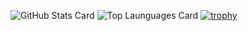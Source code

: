 ![GitHub Stats Card](https://github-readme-stats.vercel.app/api?username=wizlite&theme=transparent&include_all_commits=true)
![Top Launguages Card](https://github-readme-stats.vercel.app/api/top-langs/?username=wizlite)
[![trophy](https://github-profile-trophy.vercel.app/?username=WiZLite)](https://github.com/ryo-ma/github-profile-trophy)

